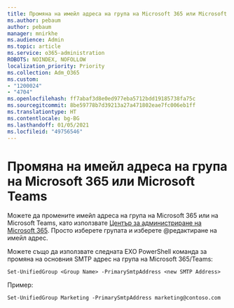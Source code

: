```yaml
---
title: Промяна на имейл адреса на група на Microsoft 365 или Microsoft Teams
ms.author: pebaum
author: pebaum
manager: mnirkhe
ms.audience: Admin
ms.topic: article
ms.service: o365-administration
ROBOTS: NOINDEX, NOFOLLOW
localization_priority: Priority
ms.collection: Adm_O365
ms.custom:
- "1200024"
- "4704"
ms.openlocfilehash: ff7abaf3d8e0ed977eba5712bdd19185738fa75c
ms.sourcegitcommit: 8be59778b7d39213a27a471802eae7fc006eb1ff
ms.translationtype: HT
ms.contentlocale: bg-BG
ms.lasthandoff: 01/05/2021
ms.locfileid: "49756546"
---
```

# <a name="change-email-address-of-a-microsoft-365-group-or-microsoft-teams"></a>Промяна на имейл адреса на група на Microsoft 365 или Microsoft Teams

Можете да промените имейл адреса на група на Microsoft 365 или на Microsoft Teams, като използвате [Център за администриране на Microsoft 365](https://admin.microsoft.com/). Просто изберете групата и изберете @редактиране на имейл адрес.

Можете също да използвате следната EXO PowerShell команда за промяна на основния SMTP адрес на група на Microsoft 365/Teams:

`Set-UnifiedGroup <Group Name> -PrimarySmtpAddress <new SMTP Address>`

Пример:

`Set-UnifiedGroup Marketing -PrimarySmtpAddress marketing@contoso.com`
